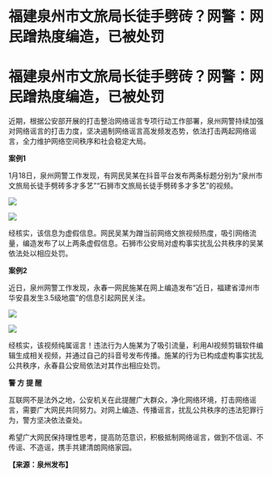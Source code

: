 # 福建泉州市文旅局长徒手劈砖？网警：网民蹭热度编造，已被处罚

# 福建泉州市文旅局长徒手劈砖？网警：网民蹭热度编造，已被处罚

近期，根据公安部开展的打击整治网络谣言专项行动工作部署，泉州网警持续加强对网络谣言的打击力度，坚决遏制网络谣言高发频发态势，依法打击两起网络谣言，全力维护网络空间秩序和社会稳定大局。

**案例1**

1月18日，泉州网警工作发现，有网民吴某在抖音平台发布两条标题分别为“泉州市文旅局长徒手劈砖多才多艺”“石狮市文旅局长徒手劈砖多才多艺”的视频。

![](https://inews.gtimg.com/om_bt/Ou2nrqH86csPOpYpEV4dc2I0ZJWZG9gqr54zbenXjaBTYAA/1000)

![](https://inews.gtimg.com/om_bt/OsIdayGxQKNaUJEqfc4E6GWs6PF5NKMl4fQluyxx81My0AA/1000)

经核实，该信息为虚假信息。网民吴某为蹭当前网络文旅视频热度，吸引网络流量，编造发布了以上两条虚假信息。石狮市公安局对虚构事实扰乱公共秩序的吴某依法处以相应处罚。

**案例2**

近日，泉州网警工作发现，永春一网民施某在网上编造发布“近日，福建省漳州市华安县发生3.5级地震”的信息引起网民关注。

![](https://inews.gtimg.com/om_bt/OEjpZEgSXo6XCpcq4F5osmXzDGJjvVg9JgOvv2ufKHUykAA/1000)

![](https://inews.gtimg.com/om_bt/O3DWuQVH4-Qp73JONZJ4eZ-n1i4ACERFEPC70bGAQNL5kAA/1000)

经核实，该视频纯属谣言！违法行为人施某为了吸引流量，利用AI视频剪辑软件编辑生成相关视频，并通过自己的抖音号发布传播。施某的行为已构成虚构事实扰乱公共秩序，永春县公安局依法对其作出相应处罚。

**警 方 提 醒**

互联网不是法外之地，公安机关在此提醒广大群众，净化网络环境，打击网络谣言，需要广大网民共同努力。对网上编造、传播谣言，扰乱公共秩序的违法犯罪行为，警方坚决依法查处。

希望广大网民保持理性思考，提高防范意识，积极抵制网络谣言，做到不信谣、不传谣、不造谣，携手共建清朗网络家园。

**【来源：泉州发布】**

